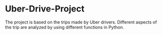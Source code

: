 # Uber-Drive-Project
The project is based on the trips made by Uber drivers. Different aspects of the trip are analyzed by using different           functions in Python.
